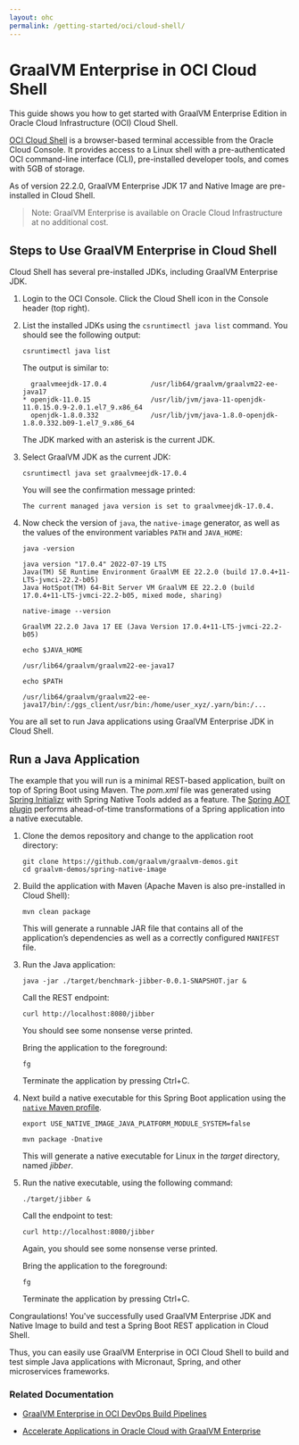 ```yaml
---
layout: ohc
permalink: /getting-started/oci/cloud-shell/
---
```


# GraalVM Enterprise in OCI Cloud Shell

This guide shows you how to get started with GraalVM Enterprise Edition in Oracle Cloud Infrastructure (OCI) Cloud Shell. 

[OCI Cloud Shell](https://docs.oracle.com/en-us/iaas/Content/API/Concepts/cloudshellintro.htm) is a browser-based terminal accessible from the Oracle Cloud Console. It provides access to a Linux shell with a pre-authenticated OCI command-line interface (CLI), pre-installed developer tools, and comes with 5GB of storage.

As of version 22.2.0, GraalVM Enterprise JDK 17 and Native Image are pre-installed in Cloud Shell. 

> Note: GraalVM Enterprise is available on Oracle Cloud Infrastructure at no additional cost.

## Steps to Use GraalVM Enterprise in Cloud Shell

Cloud Shell has several pre-installed JDKs, including GraalVM Enterprise JDK.

1. Login to the OCI Console. Click the Cloud Shell icon in the Console header (top right).

2. List the installed JDKs using the `csruntimectl java list` command. You should see the following output:

    ```shell
    csruntimectl java list
    ```
    
    The output is similar to:
    
    ```shell
      graalvmeejdk-17.0.4           /usr/lib64/graalvm/graalvm22-ee-java17
    * openjdk-11.0.15               /usr/lib/jvm/java-11-openjdk-11.0.15.0.9-2.0.1.el7_9.x86_64
      openjdk-1.8.0.332             /usr/lib/jvm/java-1.8.0-openjdk-1.8.0.332.b09-1.el7_9.x86_64
    ```
    The JDK marked with an asterisk is the current JDK.

3. Select GraalVM JDK as the current JDK:

    ```shell
    csruntimectl java set graalvmeejdk-17.0.4
    ```
    You will see the confirmation message printed:
    ```shell
    The current managed java version is set to graalvmeejdk-17.0.4.
    ```
4. Now check the version of `java`, the `native-image` generator, as well as the values of the environment variables `PATH` and `JAVA_HOME`:

    ```shell
    java -version

    java version "17.0.4" 2022-07-19 LTS   
    Java(TM) SE Runtime Environment GraalVM EE 22.2.0 (build 17.0.4+11-LTS-jvmci-22.2-b05)   
    Java HotSpot(TM) 64-Bit Server VM GraalVM EE 22.2.0 (build 17.0.4+11-LTS-jvmci-22.2-b05, mixed mode, sharing)
    ```
    ```shell
    native-image --version
    
    GraalVM 22.2.0 Java 17 EE (Java Version 17.0.4+11-LTS-jvmci-22.2-b05)
    ```

    ```shell
    echo $JAVA_HOME
    
    /usr/lib64/graalvm/graalvm22-ee-java17
    ```

    ```shell
    echo $PATH
    
    /usr/lib64/graalvm/graalvm22-ee-java17/bin/:/ggs_client/usr/bin:/home/user_xyz/.yarn/bin:/...
    ```

You are all set to run Java applications using GraalVM Enterprise JDK in Cloud Shell.

## Run a Java Application

The example that you will run is a minimal REST-based application, built on top of Spring Boot using Maven. 
The _pom.xml_ file was generated using [Spring Initializr](https://start.spring.io/) with Spring Native Tools added as a feature. 
The [Spring AOT plugin](https://docs.spring.io/spring-native/docs/current/reference/htmlsingle/#spring-aot) performs ahead-of-time transformations of a Spring application into a native executable.

1.  Clone the demos repository and change to the application root directory:

    ```shell
    git clone https://github.com/graalvm/graalvm-demos.git
    cd graalvm-demos/spring-native-image
    ```
2. Build the application with Maven (Apache Maven is also pre-installed in Cloud Shell):

    ```shell
    mvn clean package
    ```
    This will generate a runnable JAR file that contains all of the application’s dependencies as well as a correctly configured `MANIFEST` file.

3. Run the Java application:

    ```shell
    java -jar ./target/benchmark-jibber-0.0.1-SNAPSHOT.jar &
    ```
	
    Call the REST endpoint:
    ```shell
    curl http://localhost:8080/jibber
    ```
    You should see some nonsense verse printed.
    
    Bring the application to the foreground:
    ```shell
    fg
    ```
    
    Terminate the application by pressing Ctrl+C.

4. Next build a native executable for this Spring Boot application using the [`native` Maven profile](https://graalvm.github.io/native-build-tools/latest/maven-plugin.html#quickstart).

    ```shell
    export USE_NATIVE_IMAGE_JAVA_PLATFORM_MODULE_SYSTEM=false
    
    mvn package -Dnative
    ```
    This will generate a native executable for Linux in the _target_ directory, named _jibber_.

5. Run the native executable, using the following command:

    ```shell
    ./target/jibber &
    ```
    
    Call the endpoint to test:
    
    ```shell
    curl http://localhost:8080/jibber
    ```
    
    Again, you should see some nonsense verse printed. 
    
    Bring the application to the foreground:
    
    ```shell
    fg
    ```
    
    Terminate the application by pressing Ctrl+C.

Congraulations! You've successfully used GraalVM Enterprise JDK and Native Image to build and test a Spring Boot REST application in Cloud Shell.

Thus, you can easily use GraalVM Enterprise in OCI Cloud Shell to build and test simple Java applications with Micronaut, Spring, and other microservices frameworks.

### Related Documentation

- [GraalVM Enterprise in OCI DevOps Build Pipelines](installation-devops-build-pipeline.md)

- [Accelerate Applications in Oracle Cloud with GraalVM Enterprise](https://luna.oracle.com/lab/d502417b-df66-45be-9fed-a3ac8e3f09b1)
